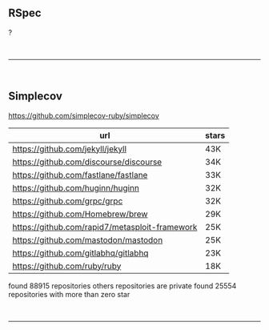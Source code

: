 ## RSpec
?

<br/>

---

<br/>

## Simplecov

<https://github.com/simplecov-ruby/simplecov>

| url                                            | stars   |
|------------------------------------------------|---------|
| https://github.com/jekyll/jekyll               | 43K     |
| https://github.com/discourse/discourse         | 34K     |
| https://github.com/fastlane/fastlane           | 33K     |
| https://github.com/huginn/huginn               | 32K     |
| https://github.com/grpc/grpc                   | 32K     |
| https://github.com/Homebrew/brew               | 29K     |
| https://github.com/rapid7/metasploit-framework | 25K     |
| https://github.com/mastodon/mastodon           | 25K     |
| https://github.com/gitlabhq/gitlabhq           | 23K     |
| https://github.com/ruby/ruby                   | 18K     |

found 88915 repositories others repositories are private
found 25554 repositories with more than zero star

<br/>

---

<br/>

